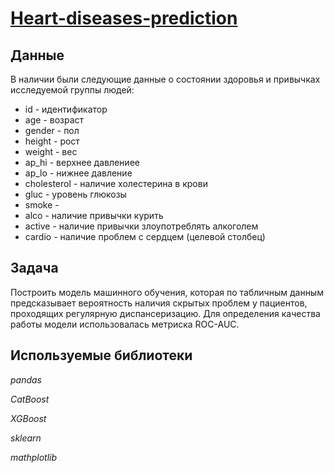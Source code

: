 # [Heart-diseases-prediction](https://github.com/vik1109/Heart-diseases-prediction)

## Данные

В наличии были следующие данные о состоянии здоровья и привычках исследуемой группы людей:

- id - идентификатор
- age - возраст
- gender - пол
- height - рост
- weight - вес
- ap_hi - верхнее давлениее
- ap_lo - нижнее давление 
- cholesterol - наличие холестерина в крови
- gluc - уровень глюкозы
- smoke - 
- alco - наличие привычки курить
- active - наличие привычки злоупотреблять алкоголем
- cardio - наличие проблем с сердцем (целевой столбец)

## Задача

Построить модель машинного обучения, которая по табличным данным предсказывает вероятность наличия скрытых проблем у пациентов, проходящих регулярную диспансеризацию. Для определения качества работы модели использовалась метриска ROC-AUC.

## Используемые библиотеки

*pandas*

*CatBoost*

*XGBoost*

*sklearn*

*mathplotlib*
